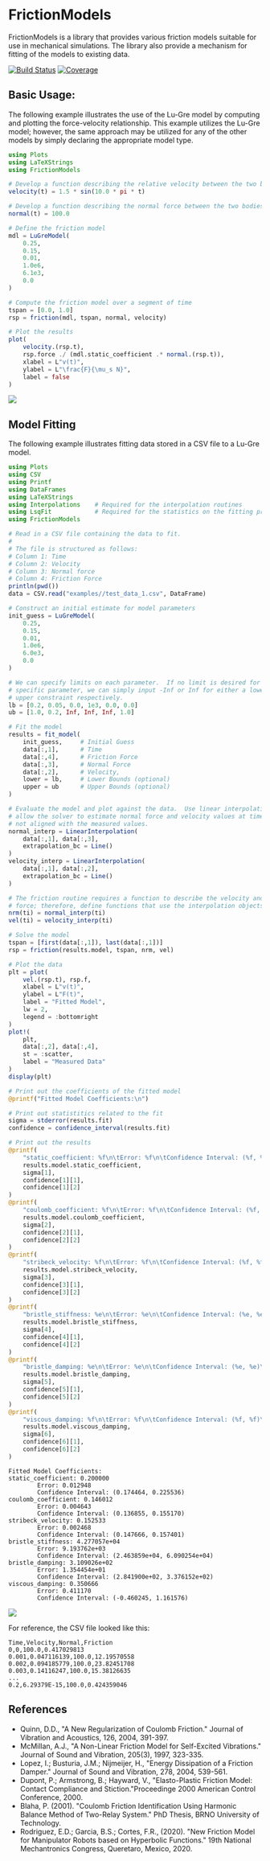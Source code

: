 # FrictionModels
FrictionModels is a library that provides various friction models suitable for use in mechanical simulations.  The library also provide a mechanism for fitting of the models to existing data.

[![Build Status](https://github.com/jchristopherson/FrictionModels.jl/actions/workflows/CI.yml/badge.svg?branch=main)](https://github.com/jchristopherson/FrictionModels.jl/actions/workflows/CI.yml?query=branch%3Amain)
[![Coverage](https://codecov.io/gh/jchristopherson/FrictionModels.jl/branch/main/graph/badge.svg)](https://codecov.io/gh/jchristopherson/FrictionModels.jl)

## Basic Usage:
The following example illustrates the use of the Lu-Gre model by computing and plotting the force-velocity relationship.  This example utilizes the Lu-Gre model; however, the same approach may be utilized for any of the other models by simply declaring the appropriate model type.
```julia
using Plots
using LaTeXStrings
using FrictionModels

# Develop a function describing the relative velocity between the two bodies.
velocity(t) = 1.5 * sin(10.0 * pi * t)

# Develop a function describing the normal force between the two bodies.
normal(t) = 100.0

# Define the friction model
mdl = LuGreModel(
    0.25,
    0.15,
    0.01,
    1.0e6,
    6.1e3,
    0.0
)

# Compute the friction model over a segment of time
tspan = [0.0, 1.0]
rsp = friction(mdl, tspan, normal, velocity)

# Plot the results
plot(
    velocity.(rsp.t), 
    rsp.force ./ (mdl.static_coefficient .* normal.(rsp.t)),
    xlabel = L"v(t)",
    ylabel = L"\frac{F}{\mu_s N}",
    label = false
)
```
![](images/lu_gre_example_plot_1.png?raw=true)

## Model Fitting
The following example illustrates fitting data stored in a CSV file to a Lu-Gre model.
```julia
using Plots
using CSV
using Printf
using DataFrames
using LaTeXStrings
using Interpolations    # Required for the interpolation routines
using LsqFit            # Required for the statistics on the fitting process
using FrictionModels

# Read in a CSV file containing the data to fit.
#
# The file is structured as follows:
# Column 1: Time
# Column 2: Velocity
# Column 3: Normal force
# Column 4: Friction Force
println(pwd())
data = CSV.read("examples//test_data_1.csv", DataFrame)

# Construct an initial estimate for model parameters
init_guess = LuGreModel(
    0.25,
    0.15,
    0.01,
    1.0e6,
    6.0e3,
    0.0
)

# We can specify limits on each parameter.  If no limit is desired for A
# specific parameter, we can simply input -Inf or Inf for either a lower or
# upper constraint respectively.
lb = [0.2, 0.05, 0.0, 1e3, 0.0, 0.0]
ub = [1.0, 0.2, Inf, Inf, Inf, 1.0]

# Fit the model
results = fit_model(
    init_guess,     # Initial Guess
    data[:,1],      # Time
    data[:,4],      # Friction Force
    data[:,3],      # Normal Force
    data[:,2],      # Velocity,
    lower = lb,     # Lower Bounds (optional)
    upper = ub      # Upper Bounds (optional)
)

# Evaluate the model and plot against the data.  Use linear interpolation to 
# allow the solver to estimate normal force and velocity values at time points
# not aligned with the measured values.
normal_interp = LinearInterpolation(
    data[:,1], data[:,3],
    extrapolation_bc = Line()
)
velocity_interp = LinearInterpolation(
    data[:,1], data[:,2],
    extrapolation_bc = Line()
)

# The friction routine requires a function to describe the velocity and normal
# force; therefore, define functions that use the interpolation objects.
nrm(ti) = normal_interp(ti)
vel(ti) = velocity_interp(ti)

# Solve the model
tspan = [first(data[:,1]), last(data[:,1])]
rsp = friction(results.model, tspan, nrm, vel)

# Plot the data
plt = plot(
    vel.(rsp.t), rsp.f,
    xlabel = L"v(t)",
    ylabel = L"F(t)",
    label = "Fitted Model",
    lw = 2,
    legend = :bottomright
)
plot!(
    plt,
    data[:,2], data[:,4],
    st = :scatter,
    label = "Measured Data"
)
display(plt)

# Print out the coefficients of the fitted model
@printf("Fitted Model Coefficients:\n")

# Print out statistitics related to the fit
sigma = stderror(results.fit)
confidence = confidence_interval(results.fit)

# Print out the results
@printf(
    "static_coefficient: %f\n\tError: %f\n\tConfidence Interval: (%f, %f)\n",
    results.model.static_coefficient,
    sigma[1],
    confidence[1][1],
    confidence[1][2]
)
@printf(
    "coulomb_coefficient: %f\n\tError: %f\n\tConfidence Interval: (%f, %f)\n",
    results.model.coulomb_coefficient,
    sigma[2],
    confidence[2][1],
    confidence[2][2]
)
@printf(
    "stribeck_velocity: %f\n\tError: %f\n\tConfidence Interval: (%f, %f)\n",
    results.model.stribeck_velocity,
    sigma[3],
    confidence[3][1],
    confidence[3][2]
)
@printf(
    "bristle_stiffness: %e\n\tError: %e\n\tConfidence Interval: (%e, %e)\n",
    results.model.bristle_stiffness,
    sigma[4],
    confidence[4][1],
    confidence[4][2]
)
@printf(
    "bristle_damping: %e\n\tError: %e\n\tConfidence Interval: (%e, %e)\n",
    results.model.bristle_damping,
    sigma[5],
    confidence[5][1],
    confidence[5][2]
)
@printf(
    "viscous_damping: %f\n\tError: %f\n\tConfidence Interval: (%f, %f)\n",
    results.model.viscous_damping,
    sigma[6],
    confidence[6][1],
    confidence[6][2]
)
```
```text
Fitted Model Coefficients:
static_coefficient: 0.200000
        Error: 0.012948
        Confidence Interval: (0.174464, 0.225536)
coulomb_coefficient: 0.146012
        Error: 0.004643
        Confidence Interval: (0.136855, 0.155170)
stribeck_velocity: 0.152533
        Error: 0.002468
        Confidence Interval: (0.147666, 0.157401)
bristle_stiffness: 4.277057e+04
        Error: 9.193762e+03
        Confidence Interval: (2.463859e+04, 6.090254e+04)
bristle_damping: 3.109026e+02
        Error: 1.354454e+01
        Confidence Interval: (2.841900e+02, 3.376152e+02)
viscous_damping: 0.350666
        Error: 0.411170
        Confidence Interval: (-0.460245, 1.161576)
```
![](images/lu_gre_fit_example_plot_1.png?raw=true)

For reference, the CSV file looked like this:
```csv
Time,Velocity,Normal,Friction
0,0,100.0,0.417029813
0.001,0.047116139,100.0,12.19570558
0.002,0.094185779,100.0,23.82451708
0.003,0.14116247,100.0,15.38126635
...
0.2,6.29379E-15,100.0,0.424359046
```

## References
- Quinn, D.D., "A New Regularization of Coulomb Friction." Journal of Vibration and Acoustics, 126, 2004, 391-397.
- McMillan, A.J., "A Non-Linear Friction Model for Self-Excited Vibrations." Journal of Sound and Vibration, 205(3), 1997, 323-335.
- Lopez, I.; Busturia, J.M.; Nijmeijer, H., "Energy Dissipation of a Friction Damper." Journal of Sound and Vibration, 278, 2004, 539-561.
- Dupont, P.; Armstrong, B.; Hayward, V., "Elasto-Plastic Friction Model: Contact Compliance and Stiction."Proceedinge 2000 American Control Conference, 2000.
- Blaha, P. (2001). "Coulomb Friction Identification Using Harmonic Balance Method of Two-Relay System." PhD Thesis, BRNO University of Technology.
- Rodriguez, E.D.; Garcia, B.S.; Cortes, F.R., (2020). "New Friction Model for Manipulator Robots based on Hyperbolic Functions." 19th National Mechantronics Congress, Queretaro, Mexico, 2020.

